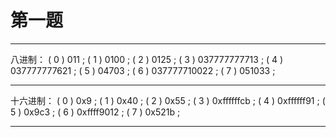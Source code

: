 
# 第一题

********************
八进制：
( 0 ) 011          ;
( 1 ) 0100         ;
( 2 ) 0125         ;
( 3 ) 037777777713 ;
( 4 ) 037777777621 ;
( 5 ) 04703        ;
( 6 ) 037777710022 ;
( 7 ) 051033       ;
********************
十六进制：
( 0 ) 0x9          ;
( 1 ) 0x40         ;
( 2 ) 0x55         ;
( 3 ) 0xffffffcb   ;
( 4 ) 0xffffff91   ;
( 5 ) 0x9c3        ;
( 6 ) 0xffff9012   ;
( 7 ) 0x521b       ;
********************
